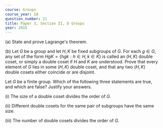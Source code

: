 ```yaml
---
course: Groups
course_year: IA
question_number: 21
title: Paper 3, Section II, D Groups
year: 2015
---
```




(a) State and prove Lagrange's theorem.

(b) Let $G$ be a group and let $H, K$ be fixed subgroups of $G$. For each $g \in G$, any set of the form $H g K=\{h g k: h \in H, k \in K\}$ is called an $(H, K)$ double coset, or simply a double coset if $H$ and $K$ are understood. Prove that every element of $G$ lies in some $(H, K)$ double coset, and that any two $(H, K)$ double cosets either coincide or are disjoint.

Let $G$ be a finite group. Which of the following three statements are true, and which are false? Justify your answers.

(i) The size of a double coset divides the order of $G$.

(ii) Different double cosets for the same pair of subgroups have the same size.

(iii) The number of double cosets divides the order of $G$.